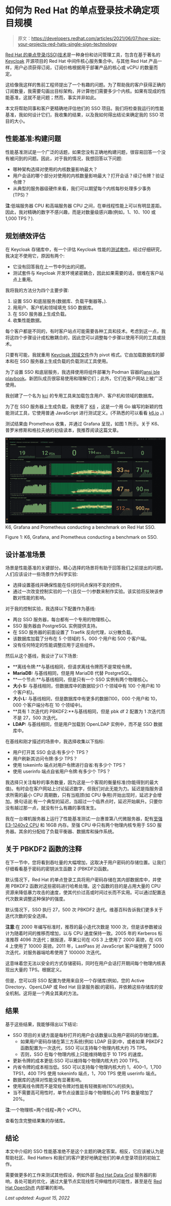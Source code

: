 # 如何为 Red Hat 的单点登录技术确定项目规模

> 原文：<https://developers.redhat.com/articles/2021/06/07/how-size-your-projects-red-hats-single-sign-technology>

[Red Hat 的单点登录(SSO)技术](https://access.redhat.com/products/red-hat-single-sign-on)是一种身份和访问管理工具，包含在基于著名的 [Keycloak](https://www.keycloak.org/) 开源项目的 Red Hat 中间件核心服务集合中。与其他 Red Hat 产品一样，用户必须获得订阅，订阅价格根据用于部署产品的核心或 vCPU 的数量而定。

这给像我这样的售前工程师提出了一个有趣的问题。为了帮助我的客户获得正确的订阅数量，我需要勾画出目标架构，并计算他们需要多少个内核。如果有现成的性能基准，这就不是问题；然而，事实并非如此。

本文将帮助同事和客户更精确地评估他们的 SSO 项目。我们将检查我运行的性能基准，我如何设计它们，我收集的结果，以及我如何得出结论来确定我的 SSO 项目的大小。

## 性能基准:构建问题

性能基准测试是一个广泛的话题，如果您没有正确地构建问题，很容易回答一个没有被问到的问题。因此，对于我的情况，我想回答以下问题:

*   哪种架构选择对使用的内核数量影响最大？
*   用户会话的哪个部分对使用的内核数量影响最大？打开会话？续订令牌？验证令牌？
*   从典型的服务器级硬件来看，我们可以期望每个内核每秒处理多少事务(TPS)？

**注**:低端服务器 CPU 和高端服务器 CPU 之间，在单线程性能上可以有明显差距。因此，我对精确的数字不感兴趣，而是对数量级感兴趣(例如，1、10、100 或 1,000 TPS？).

## 规划绩效评估

在 Keycloak 存储库中，有一个评估 Keycloak 性能的[测试套件](https://github.com/keycloak/keycloak/tree/master/testsuite/performance)。经过仔细研究，我决定不使用它，原因有两个:

*   它没有回答我在上一节中列出的问题。
*   测试套件与 Keycloak 开发环境紧密耦合，因此如果需要的话，很难在客户站点上重用。

我将我的方法分为四个主要步骤:

1.  设置 SSO 和底层服务(数据库、负载平衡器等。).
2.  用用户、客户机和领域填充 SSO 数据库。
3.  在 SSO 服务器上生成负载。
4.  收集性能数据。

每个客户都是不同的，有时客户站点可能需要各种工具和技术。考虑到这一点，我将这四个步骤设计成松散耦合的，因此您可以调整每个步骤以使用不同的工具或技术。

只要有可能，我就重用 [Keycloak 领域文件](https://access.redhat.com/documentation/en-us/red_hat_single_sign-on/7.4/html/server_administration_guide/export_import)作为 pivot 格式。它由加载数据库的脚本和在 SSO 服务器上生成负载的负载测试工具使用。

为了设置 SSO 和底层服务，我选择使用将组件部署为 Podman 容器的[ansi ble playbook](https://github.com/nmasse-itix/keycloak-loadtesting-setup/tree/33168b763c3f27486d0e883b7b008783835f3b22)。新团队成员很容易使用和理解它们；此外，它们在客户网站上被广泛使用。

我创建了一个名为 [kci](https://github.com/nmasse-itix/keycloak-import-realm/tree/v0.1.4) 的专用工具来加载包含用户、客户机和领域的数据库。

为了在 SSO 服务器上生成负载，我使用了 [K6](https://github.com/nmasse-itix/keycloak-loadtesting-k6/tree/2475c668116b2591fd9c88fb6caa5c9d77c66e18) ，这是一个用 Go 编写的新颖的性能测试工具，它使用普通 JavaScript 进行测试定义。(不熟悉的可以看看 [k6.io](https://k6.io/) 。)

测试结果由 Prometheus 收集，并通过 Grafana 呈现，如图 1 所示。关于 K6、普罗米修斯和格拉夫纳的初级读本，我推荐阅读这篇文章。

[![K6, Grafana and Prometheus conducting a benchmark on Red Hat SSO.](img/20e5c63c50ccb4f2844fd6f0044069a5.png "k6, grafana &amp; prometheus")](/sites/default/files/blog/2021/04/k6-grafana-prometheus.png)K6, Grafana and Prometheus conducting a benchmark on Red Hat SSO.

Figure 1: K6, Grafana, and Prometheus conducting a benchmark on SSO.

## 设计基准场景

场景是性能基准的关键部分。精心选择的场景将有助于回答我们之前提出的问题。人们应该设计一些场景作为科学实验:

*   选择设置基线并确保性能在任何时间点保持不变的控件。
*   通过一次改变控制实验的一个(且仅一个)参数来制作实验。该实验将反映该参数对性能的影响。

对于我的控制实验，我选择以下配置作为基线:

*   两台 SSO 服务器，每台都有一个专用的物理核心。
*   SSO 服务器由 PostgreSQL 实例提供支持。
*   在 SSO 服务器的前面设置了 Traefik 反向代理，以分散负载。
*   该数据库加载了分布在 5 个领域的 5，000 个用户和 500 个客户端。
*   没有任何特定的性能调整应用于这些组件。

然后从这个基线，我设计了以下场景:

*   **离线令牌:**与基线相同，但请求离线令牌而不是常规令牌。
*   **MariaDB:** 与基线相同，但是用 MariaDB 代替 PostgreSQL。
*   **一个节点:**与基线相同，但是只有一个 SSO 实例有两个物理核心。
*   **大小 S:** 与基线相同，但数据库中的数据较少(1 个领域中有 100 个用户和 10 个客户机)。
*   **大小 L:** 与基线相同，但是数据库中有更多的数据(100，000 个用户和 10，000 个客户端分布在 10 个领域中)。
*   **具有 1 次迭代的 PBKDF2:**与基线相同，但是 pbk df 2 配置为 1 次迭代而不是 27，500 次迭代。
*   **LDAP:** 与基线相同，但是用户加载到 OpenLDAP 实例中，而不是 SSO 数据库中。

在基线和刚才描述的场景中，我选择收集以下指标:

*   用户打开其 SSO 会话:有多少个 TPS？
*   用户刷新其访问令牌:多少 TPS？
*   使用 tokeninfo 端点对用户令牌进行自省:有多少个 TPS？
*   使用 userinfo 端点自省用户令牌:有多少个 TPS？

我选择只关注每秒的事务数量，因为这是一个客观的衡量标准(你能得到的最大值)。有时会在客户网站上讨论延迟数字，但我们对此无能为力。延迟是指服务请求所需的最小 CPU 周期数，只有当瓶颈(如 CPU 争用)开始出现时，延迟才会增加。换句话说:有一个典型的延迟，当超过一个临界点时，延迟开始飙升。只要你没有越过那一点，就没有什么有趣的事情发生。

我在一台裸机服务器上运行了性能基准测试:一台惠普第八代微服务器，配有[至强 E3-1240v2 CPU](https://www.cpubenchmark.net/cpu.php?cpu=Intel+Xeon+E3-1240+V2+%40+3.40GHz&id=1190) 和 16GB 内存。至强 CPU 中只有两个物理内核专用于 SSO 服务器。其余的分配给了负载平衡器、数据库和操作系统。

## 关于 PBKDF2 函数的注释

在下一节中，您将看到吞吐量的大幅增加，这取决于用户密码的存储位置。让我们仔细看看基于密码的密钥派生函数 2 (PBKDF2)函数。

默认情况下，Red Hat 的单点登录工具将用户密码存储在其内部数据库中，并使用 PBKDF2 函数对这些密码进行哈希处理。这个函数的目的是占用大量的 CPU 资源来降低暴力攻击的速度，使其代价过高或时间过长而不实用。可以通过配置迭代次数来调整这种保护的强度。

默认情况下，SSO 执行 27，500 次 PBKDF2 迭代。维基百科告诉我们更多关于迭代次数的安全选择。

**注意**:在 2000 年编写标准时，推荐的最小迭代次数是 1000 次，但是该参数被设计为随着时间的推移而增加，以与 CPU 速度保持一致。2005 年的 Kerberos 标准推荐 4096 次迭代；据报道，苹果公司在 iOS 3 上使用了 2000 英镑，在 iOS 4 上使用了 10000 英镑。2011 年，LastPass 对 JavaScript 客户端使用了 5000 次迭代，对服务器端哈希使用了 100000 次迭代。

这意味着您无法以安全的方式存储密码，同时在用户会话打开期间每个物理内核表现出大量的 TPS。根据定义。

但是，您可以将 SSO 配置为使用来自另一个存储库(例如，您的 Active Directory、OpenLDAP 或 Red Hat 目录服务器)的密码，并依赖这些存储库的安全机制。这将是一个两全其美的方法。

## 结果

基于这些结果，我能够得出以下结论:

*   SSO 项目的关键方面是每秒打开的用户会话数量以及用户密码的存储位置。
    *   如果用户密码存储在第三方系统(例如 LDAP 目录)中，或者如果 PBKDF2 函数配置为一次迭代，SSO 可以支持每个物理内核大约 75 TPS。
    *   否则，SSO 在每个物理内核上只能维持略低于 10 TPS 的速度。
*   更新令牌的成本更低:SSO 可以维持每个物理内核大约 200 TPS。
*   内省令牌的成本相当低。SSO 可以支持每个物理内核大约 1，400–1，1,700 TPS1，400 TPS 使用 tokeninfo 端点，1，700 TPS 使用 userinfo 端点。
*   数据库的选择对性能没有显著影响。
*   使用离线令牌而不是常规令牌对性能有轻微影响(10%的损失)。
*   当不需要高可用性时，单节点设置显示每个物理核心的 TPS 数量增加了 20%。

**注**:一个物理核=两个线程=两个 vCPU。

查看包含完整结果集的存储库。

## 结论

本文中介绍的 SSO 性能基准绝不是这个主题的确定答案。相反，它应该被认为是帮助社区、Red Hatters 和我们的客户更好地确定他们的单点登录项目的初始工作。

需要做更多的工作来测试其他假设，例如外部 [Red Hat Data Grid](/products/datagrid/overview) 服务器的影响，各处可能的优化，通过大量节点实现线性可伸缩性的可能性，甚至是在 [Red Hat OpenShift](/products/openshift/overview) 内部署的影响。

*Last updated: August 15, 2022*